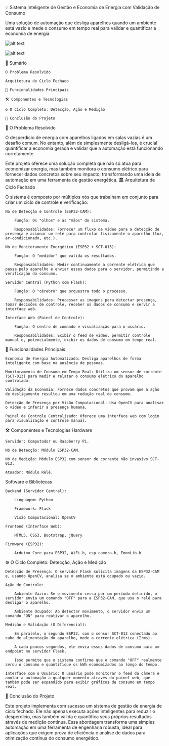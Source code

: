 💡 Sistema Inteligente de Gestão e Economia de Energia com Validação de Consumo

Uma solução de automação que desliga aparelhos quando um ambiente está vazio e mede o consumo em tempo real para validar e quantificar a economia de energia.

![alt text](https://img.shields.io/badge/propósito-gestão%20energética-lightgreen)


![alt text](https://img.shields.io/badge/tecnologia-Python%20%7C%20Flask%20%7C%20ESP32-blue)

📖 Sumário

    O Problema Resolvido

    Arquitetura de Ciclo Fechado

    🚀 Funcionalidades Principais

    🛠️ Componentes e Tecnologias

    ⚙️ O Ciclo Completo: Detecção, Ação e Medição

    🎯 Conclusão do Projeto

🎯 O Problema Resolvido

O desperdício de energia com aparelhos ligados em salas vazias é um desafio comum. No entanto, além de simplesmente desligá-los, é crucial quantificar a economia gerada e validar que a automação está funcionando corretamente.

Este projeto oferece uma solução completa que não só atua para economizar energia, mas também monitora o consumo elétrico para fornecer dados concretos sobre seu impacto, transformando uma ideia de automação em uma ferramenta de gestão energética.
🏛️ Arquitetura de Ciclo Fechado

O sistema é composto por múltiplos nós que trabalham em conjunto para criar um ciclo de controle e verificação:

    Nó de Detecção e Controle (ESP32-CAM):

        Função: Os "olhos" e as "mãos" do sistema.

        Responsabilidades: Fornecer um fluxo de vídeo para a detecção de presença e acionar um relé para controlar fisicamente o aparelho (luz, ar-condicionado, etc.).

    Nó de Monitoramento Energético (ESP32 + SCT-013):

        Função: O "medidor" que valida os resultados.

        Responsabilidades: Medir continuamente a corrente elétrica que passa pelo aparelho e enviar esses dados para o servidor, permitindo a verificação do consumo.

    Servidor Central (Python com Flask):

        Função: O "cérebro" que orquestra todo o processo.

        Responsabilidades: Processar as imagens para detectar presença, tomar decisões de controle, receber os dados de consumo e servir a interface web.

    Interface Web (Painel de Controle):

        Função: O centro de comando e visualização para o usuário.

        Responsabilidades: Exibir o feed de vídeo, permitir controle manual e, potencialmente, exibir os dados de consumo em tempo real.

🚀 Funcionalidades Principais

    Economia de Energia Automatizada: Desliga aparelhos de forma inteligente com base na ausência de pessoas.

    Monitoramento de Consumo em Tempo Real: Utiliza um sensor de corrente (SCT-013) para medir e relatar o consumo elétrico do aparelho controlado.

    Validação da Economia: Fornece dados concretos que provam que a ação de desligamento resultou em uma redução real do consumo.

    Detecção de Presença por Visão Computacional: Usa OpenCV para analisar o vídeo e inferir a presença humana.

    Painel de Controle Centralizado: Oferece uma interface web com login para visualização e controle manual.

🛠️ Componentes e Tecnologias
Hardware

    Servidor: Computador ou Raspberry Pi.

    Nó de Detecção: Módulo ESP32-CAM.

    Nó de Medição: Módulo ESP32 com sensor de corrente não invasivo SCT-013.

    Atuador: Módulo Relé.

Software e Bibliotecas

    Backend (Servidor Central):

        Linguagem: Python

        Framework: Flask

        Visão Computacional: OpenCV

    Frontend (Interface Web):

        HTML5, CSS3, Bootstrap, jQuery

    Firmware (ESP32):

        Arduino Core para ESP32, WiFi.h, esp_camera.h, EmonLib.h

⚙️ O Ciclo Completo: Detecção, Ação e Medição

    Detecção de Presença: O servidor Flask solicita imagens da ESP32-CAM e, usando OpenCV, analisa se o ambiente está ocupado ou vazio.

    Ação de Controle:

        Ambiente Vazio: Se o movimento cessa por um período definido, o servidor envia um comando "OFF" para a ESP32-CAM, que usa o relé para desligar o aparelho.

        Ambiente Ocupado: Ao detectar movimento, o servidor envia um comando "ON" para reativar o aparelho.

    Medição e Validação (O Diferencial):

        Em paralelo, o segundo ESP32, com o sensor SCT-013 conectado ao cabo de alimentação do aparelho, mede a corrente elétrica (Irms).

        A cada poucos segundos, ele envia esses dados de consumo para um endpoint no servidor Flask.

        Isso permite que o sistema confirme que o comando "OFF" realmente zerou o consumo e quantifique os kWh economizados ao longo do tempo.

    Interface com o Usuário: O usuário pode monitorar o feed da câmera e anular a automação a qualquer momento através do painel web, que também pode ser expandido para exibir gráficos de consumo em tempo real.

🎯 Conclusão do Projeto

Este projeto implementa com sucesso um sistema de gestão de energia de ciclo fechado. Ele não apenas executa ações inteligentes para reduzir o desperdício, mas também valida e quantifica seus próprios resultados através de medição contínua. Essa abordagem transforma uma simples automação em uma ferramenta de engenharia robusta, ideal para aplicações que exigem prova de eficiência e análise de dados para otimização contínua do consumo energético.
